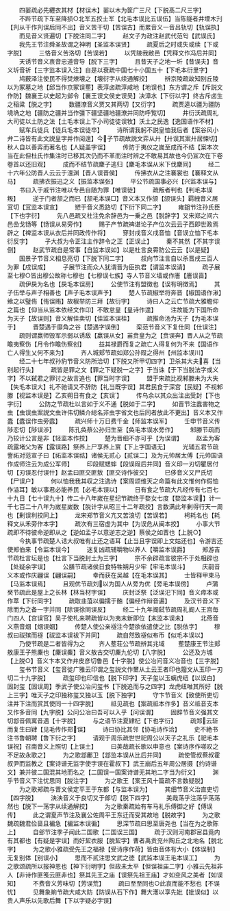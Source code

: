 <!-- { "loadSidebar": true } -->
　　四翣疏必先纒衣其材【材误木】翣以木为筐广三尺【下脱髙二尺三字】
　　不跸节疏下车至降损○北军五挍士军【北毛本误比五误伍】当陈隧者井堙木刋【刋从干作刋误后同不出】音义苦干切【苦误古】而累音义一音吕轨切【轨误执】
　　而见音义贤遍切【下脱注同二字】
　　赵文子为政注赵武代范匄【武误氏】
　　我先王节注舜圣故谓之神明【圣监本误贤】
　　疏夏后之时或失或续【下或字脱】
　　三恪音义苦洛切【苦误若】
　　以凭陵我敝邑【凭释文作冯后并同】
　　天诱节音义衷音忠道音导【脱下三字】
　　且昔天子之地一圻【昔误夫】音义圻音祈【三字监本误入注】自是以衰疏中国七十小国五十【下毛本衍里字】
　　鸠薮泽注使民不得焚燎壊之【壊衍字从续通解挍】
　　辨京陵疏故知别丘陵以为冢墓之地【邱当作京冢误塟】表淳卤疏淳咸地【地误也】东方谓之斥【斥説文作防】魏襄王以史起为邺令【襄王误文侯史误吴】决漳水【下衍以字】终古斥卤生之稲粱【脱之字】
　　数疆潦音义贾又其两切【又衍字】
　　疏贾逵以疆为疆防墝埆之地【疆防之疆并当作彊下疆坚疆地疆潦并同防呼覧切】
　　井衍沃疏周礼大司徒以土防之法【土毛本误上下小司徒徒误牧】沃土之民逸【逸国语作不材】
　　赋车兵徒兵【徒兵毛本误徒卒】
　　诗所谓我躬不説皇恤我后者【案谷风小弁二诗皆有此文説皇字并作阅遑】今子节疏故説文弈从廾【廾误其案廾居悚切】秋人自以善弈而著名也【人疑盖字误】
　　传防于夷仪之嵗至成而不结【案本次当在此但杜氏作集注时已移其次仍而不革而注时辨之不敢易其故也今仍冝次在下卷卷首以还旧观】
　　成而不结节疏麇子逃归【麇毛本误从米下伐麇同】
　　经二十六年公防晋人云云于澶渊【晋人误晋侯】
　　传拂衣从之注褰裳也【褰释文从马】
　　疏拂衣振迅之义【振监本误张】
　　平公节疏国事必兴【兴监本误与】
　　书曰入于戚节注唯以专邑自随为罪【唯误徒】
　　疏叛者判也【判毛本误叛】
　　逆于门者颔之而已【颔毛本误□】音义本又作颌【颌误头】羁絏音义居冝切【冝监本误宣】
　　愬于音义悉路切【下衍下同二字】
　　雍鉏节注孙氏臣【下也字衍】
　　先八邑疏又杜注免余辞邑为一乗之邑【脱辞字】又宋郑之间六邑嵒戈钖等【钖误从易旁作】
　　赐子产节疏禆谌论子产位次云云子西即世政焉辟之【禆监本误从衣后并同政传作将】
　　穿封戌音义戌音恤【音误立恤下毛本衍反字】
　　子大叔为令正注主作辞令之正【正误止】
　　秦不其然【不其字误倒】
　　赵武节疏自是常事【自监本误如】以是杜言良霄防公云云【以是疑】
　　国景子节音义相息亮切【下脱下同二字】
　　叔向节注言自以杀晋戌三百人为罪【戍误成】
　　子展节注而众人犹谓晋为臣执君【谓监本误请】
　　疏子展至七穆○皆出穆公故称七穆也【七穆误七族】寺人节音义墙或作廧【廧误啬】
　　疏伊戾为名也【戾毛本误房】
　　公使节注有盟徴也【误有明徴焉】
　　其子伍举与声子相善也【声子毛本误声予】
　　楚人节疏椒举将奔晋【椒国语作湫】飨之以璧侑【侑误贿】故椒举防三拜【故衍字】
　　诗曰人之云亡节疏大雅瞻仰之篇也【仰当从监本依经文作卬】不敢怠皇【皇诗作遑】
　　注故能为下国所命为天子【故误则】音义解佳卖切【佳监本误桂】
　　疏推命汤为天子【为毛本误于】
　　晋楚遇于靡角之谷【楚遇字误倒】
　　栾范节音义下复仕同【仕误注】
　　疏则谓羸师毁军示弱以诱敌【羸误从女】苖贲皇为之【贲误奔】晋人从之节疏瞻夷察伤【月令作瞻伤察创】
　　益其禄爵而复之疏亡人得复何为不来【国语作亡人得生乂何不来为】
　　齐人城郏节疏如郑公孙叚之得州【州监本误川】
　　经二十七年叔孙豹节音义防所洽切【下脱又所甲切四字】卫杀其大夫喜【当别起行头】
　　疏皆是罪之文【罪之下疑脱一之字】于当诛【于下当脱法字或义字】不以弑君之罪讨之故言追也【罪当时字误】
　　盟于宋疏比视邾滕未为大失【失毛本误大】礼不驰请又不辞防【礼当既字误】其君民食于深宫【民疑】不视邾滕【视监本误是】乙亥朔日有食之【亥误】
　　传乌余以其众出注出受封【下也字衍】
　　公防之节疏杜以言如于义不通【脱如于二字】
　　如晋节注蠧害物之虫【虫误虫案説文虫许伟切鳞介縂名非虫字省文也后同者放此不更出】音义本又作蠹【蠹误作虫旁蠧】
　　疏兴师十万日费千金【师监本误军】
　　壬申节音义传陟恋切【陟误渉】
　　陈孔奂蔡公孙归生至【奂毛本误水旁作】
　　邾滕节疏而乃较计公言是非【轻监本作挍】
　　楚为晋细不亦可乎【为误谓】
　　赵孟为客疏露堵父为客【露误路】祭养上尸享养上賔【下上字国语无】
　　光辅五君节疏訾祏对范宣子曰【祏监本误祜】诸侯无贰心【贰误二】及为元帅居太傅【元帅国语作成师注云为成公军师】
　　印段赋蟋蟀【段误叚后并同】音义印一刃切瞿居付切【刃误忍付误什】赵孟曰匪交匪敖【匪交诗作彼交】
　　已侈音义又尸氏切【尸误户】
　　何以恤我我其収之注逸诗【案周颂维天之命篇有此文惟何作假恤作溢耳】敏以事君必能养民【必毛本误以】
　　日有食之节疏大凡经传有七百七十九日【七十误九十】传二十八年嵗在星纪节疏终于婺女七度【婺监本误】计一千七百二十八年为嵗星嵗数【脱计字从昭三十二年疏挍】言数满此年剰得行天一周也【剰误利挍同上】
　　龙宋郑节音义亢又苦浪切【苦误若】
　　枵耗名也【耗释文从禾旁作本字】
　　疏次有三宿虚为其中【为误危从闽本挍】
　　小事大节疏即不待彼命逆即从之【逆如孟子以意逆志之逆】蔡侯之如晋也【上脱○】
　　今执事节疏楚人诘大叔唯有止还之语耳【止当且字误即上文姑还也】令游吉还使郑伯来【令监本误今】
　　迷复凶疏辅嚼物以养人【嚼监本误爵】
　　郑游吉节疏杜言坛是也【杜言下当脱封土为三字】
　　宗不余辟疏言彼宗不于处相辟也【处疑余字误】
　　公膳节疏诸侯日食特牲朔月少牢【牢毛本误斗】
　　庆嗣音义本或作庆翩误【翩误嗣】
　　幸而获在吴越【在毛本误其】
　　士皆释甲束马【马监本误焉】
　　且观优节疏刘以为国人从旁为优【旁毛本误傍】
　　卢蒲癸节疏此是屋上之长林【林当材字误】
　　庆封泛祭【泛误汜下同】音义瘁本或作萃【下衍同字】
　　疏取韭菹以徧擩于醢【徧经作辩音遍】
　　及汉节音义下除而为之备一字并同【除误徐同误反】
　　经二十九年阍弑节疏周礼阍人王宫毎门四人【宫误官】吴子使札来聘疏皆以为夷末新即位【末监本误未】
　　北燕音义燕音烟【烟误姻】
　　传楚人使公亲襚注今楚欲依遣使之比【脱依字】
　　穆叔曰祓殡而襚【祓监本误袚下并同】
　　疏自然致襚似布币【似毛本误以】
　　乃使节疏是二者皆得为之
　　齐人塟荘公节疏辨其兆域
　　塟楚康王节注郏敖康王子熊麇也【麇误麋】音义敖古交切麇九伦切【八字脱】
　　公还及方城【上脱○】音义卞本又作弁皮彦切鲁邑【十字脱】使公冶问音义冶音也【三字脱】
　　玺书节音义【玺音徙广雅云印谓之玺説文作壐从土云王者印也籀文从玉印一刃切二十九字脱】
　　疏玺印也印信也【脱下印字】天子玺以玉螭虎纽【以误白】固封玺【固误周】季武子使公冶问玺书【下脱追而与之四字】龙虎纽唯其所好【脱上三字】唯天子之印独称玺又独以玉【脱下独字】
　　守卞节音义【致使所吏切注并下注而赏其使同一十四字脱】
　　祗见疏也【案疏祗本作多】音义祗音支本又作多音同【九字脱】公问公冶曰吾可以入乎【问误谓】
　　固辞节音义强其文切邶音佩寓音遇【十字脱】
　　与之语节注夏肄杞【下也字衍】
　　疏郑云斩而复生曰肄【见毛传作郑误】
　　诗曰协比其邻【协毛诗作洽】
　　史不絶书注书鲁朝聘【鲁下衍之字】
　　请观于周乐疏世世祀周公以天子之礼乐【祀毛本误祝】召南音义上照切【上误土】
　　曰美哉疏长歌以申意也【案诗序作嗟叹之不足故永歌之】
　　为之歌邶鄘卫【邶监本误从比后并同】
　　疏使管叔蔡叔霍叔尹而监教之【案诗谱无监字使字误在霍叔下】武王崩后五年周公居摄【约诗谱文】兼并彼二国混其地而名之【二国误一国案诗谱无其地二字当为衍文】
　　渊乎节音义下注忧思同【脱注字】
　　为之歌王【案王风十篇疏不言数疑脱】
　　为之歌郑疏与晋文侯定平王于东都【与监本误为】
　　其细节音义治直吏切【四字脱】
　　泱泱音义于良切又于郎切【脱下四字】
　　美哉荡乎注荡乎荡荡然也【脱下一荡字从续通解挍】
　　为之歌秦疏始有车马礼乐傅御之好【傅误传】
　　此之谓夏声节注及襄公佐周平王东迁而受其故地【脱故字】
　　为之歌魏疏魏君俭啬且褊急【褊监本误徧】
　　思深节疏曰思至唐尧也【当在为之歌陈上】
　　自郐节注季子闻此二国歌【二国误三国】
　　疏于汉则河南郡宻县竟内有其都也【有疑是字误】而好絜衣服【脱絜字】曹者禹贡兖州陶丘之北地名【脱北字】
　　为之歌小雅疏受先王之福禄【受诗序作荷】皆由音体有大小【体误制】无复别体【别误小】
　　思而不贰注思文武之徳【武监本误王毛本误工】
　　为之歌颂疏所以报神恩也【神下衍明字】但政未太平【但误祖庙二字】小雅云先祖非人【非诗作匪笺云匪非也】祭其先王之庙【误祭先祖王庙】才如变风之美者【如误知】
　　不费音义芳味切【芳误荒】
　　疏曰至至同也○此哀而能不愁也【不误忧】
　　见舞象箾节疏大咸大防【防误从石下作】舞大濩以享先妣【妣误似】以贵人声乐以先歌后舞【下以字疑必字误】
